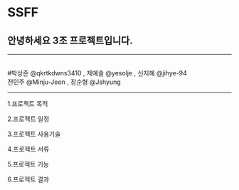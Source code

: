 # SSFF


<h2>안녕하세요 3조 프로젝트입니다.</h2>
  <hr>
  <br>
  #박상준 @qkrtkdwns3410  , 제예솔 @yesolje , 신지혜 @jihye-94
        <br><t/><t/>전민주 @Minju-Jeon , 장순형 @Jshyung
  <hr>
  
  1.프로젝트 목적
  
  2.프로젝트 일정
  
  3.프로젝트 사용기술
  
  4.프로젝트 서류
  
  5.프로젝트 기능
  
  6.프로젝트 결과
  
 
